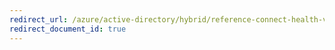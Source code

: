 ```yaml
---
redirect_url: /azure/active-directory/hybrid/reference-connect-health-version-history
redirect_document_id: true
---
```


